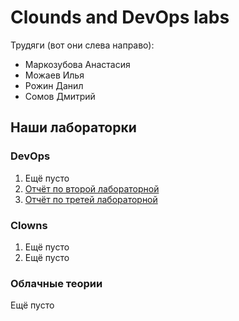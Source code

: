 # Clounds and DevOps labs
Трудяги (вот они слева направо):
* Маркозубова Анастасия
* Можаев Илья
* Рожин Данил
* Сомов Дмитрий
## Наши лабораторки
### DevOps
1. Ещё пусто
2. [Отчёт по второй лабораторной](DevOps%20-%20LAB%202/README.md)
3. [Отчёт по третей лабораторной](DevOps%20-%20LAB%203/Readme.md)
### Clowns
1. Ещё пусто
2. Ещё пусто
### Облачные теории
Ещё пусто
